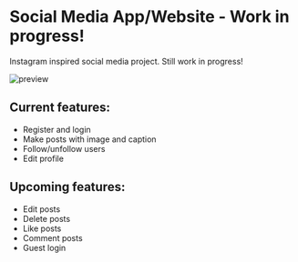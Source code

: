 # Social Media App/Website - Work in progress!

Instagram inspired social media project. Still work in progress!

<img src='https://markosilvasvuori.github.io/static/media/some-app.8a35545340c610abbf7b.gif' alt='preview' />

## Current features:
<ul>
    <li>Register and login</li>
    <li>Make posts with image and caption</li>
    <li>Follow/unfollow users</li>
    <li>Edit profile</li>
</ul>

## Upcoming features:
<ul>
    <li>Edit posts</li>
    <li>Delete posts</li>
    <li>Like posts</li>
    <li>Comment posts</li>
    <li>Guest login</li>
</ul>